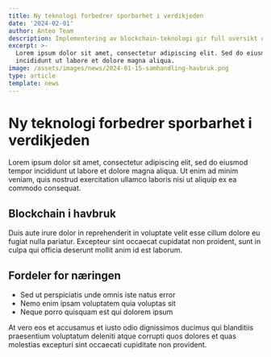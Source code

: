 ```yaml
---
title: Ny teknologi forbedrer sporbarhet i verdikjeden
date: '2024-02-01'
author: Anteo Team
description: Implementering av blockchain-teknologi gir full oversikt over fiskens reise
excerpt: >-
  Lorem ipsum dolor sit amet, consectetur adipiscing elit. Sed do eiusmod tempor
  incididunt ut labore et dolore magna aliqua.
image: /assets/images/news/2024-01-15-samhandling-havbruk.png
type: article
template: news
---
```

# Ny teknologi forbedrer sporbarhet i verdikjeden

Lorem ipsum dolor sit amet, consectetur adipiscing elit, sed do eiusmod tempor incididunt ut labore et dolore magna aliqua. Ut enim ad minim veniam, quis nostrud exercitation ullamco laboris nisi ut aliquip ex ea commodo consequat.

## Blockchain i havbruk

Duis aute irure dolor in reprehenderit in voluptate velit esse cillum dolore eu fugiat nulla pariatur. Excepteur sint occaecat cupidatat non proident, sunt in culpa qui officia deserunt mollit anim id est laborum.

## Fordeler for næringen

- Sed ut perspiciatis unde omnis iste natus error
- Nemo enim ipsam voluptatem quia voluptas sit
- Neque porro quisquam est qui dolorem ipsum

At vero eos et accusamus et iusto odio dignissimos ducimus qui blanditiis praesentium voluptatum deleniti atque corrupti quos dolores et quas molestias excepturi sint occaecati cupiditate non provident.
